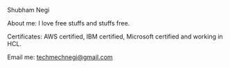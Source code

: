 Shubham Negi

About me:
I love free stuffs and stuffs free.

Certificates:
AWS certified, IBM certified, Microsoft certified and working in HCL.

Email me: techmechnegi@gmail.com
